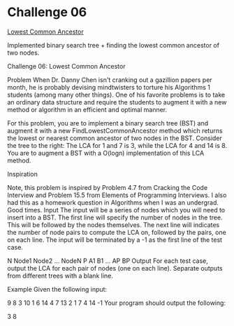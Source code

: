 Challenge 06
============

[Lowest Common Ancestor](https://www3.nd.edu/~pbui/teaching/cse.30331.fa16/challenge06.html)

Implemented binary search tree + finding the lowest common ancestor of two nodes.

Challenge 06: Lowest Common Ancestor


Problem
When Dr. Danny Chen isn't cranking out a gazillion papers per month, he is probably devising mindtwisters to torture his Algorithms 1 students (among many other things). One of his favorite problems is to take an ordinary data structure and require the students to augment it with a new method or algorithm in an efficient and optimal manner.

For this problem, you are to implement a binary search tree (BST) and augment it with a new FindLowestCommonAncestor method which returns the lowest or nearest common ancestor of two nodes in the BST. Consider the tree to the right: The LCA for 1 and 7 is 3, while the LCA for 4 and 14 is 8. You are to augment a BST with a O(logn) implementation of this LCA method.

 Inspiration

Note, this problem is inspired by Problem 4.7 from Cracking the Code Interview and Problem 15.5 from Elements of Programming Interviews. I also had this as a homework question in Algorithms when I was an undergrad. Good times.
Input
The input will be a series of nodes which you will need to insert into a BST. The first line will specify the number of nodes in the tree. This will be followed by the nodes themselves. The next line will indicates the number of node pairs to compute the LCA on, followed by the pairs, one on each line. The input will be terminated by a -1 as the first line of the test case.

N
Node1 Node2 ... NodeN
P
A1 B1
...
AP BP
Output
For each test case, output the LCA for each pair of nodes (one on each line). Separate outputs from different trees with a blank line.

Example
Given the following input:

9
8 3 10 1 6 14 4 7 13
2
1 7
4 14
-1
Your program should output the following:

3
8
